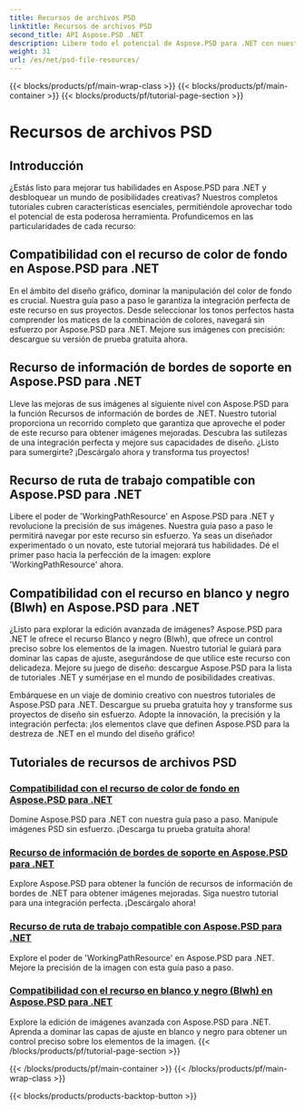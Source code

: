 ```yaml
---
title: Recursos de archivos PSD
linktitle: Recursos de archivos PSD
second_title: API Aspose.PSD .NET
description: Libere todo el potencial de Aspose.PSD para .NET con nuestros tutoriales. Domine perfectamente el color de fondo, la información de los bordes, la ruta de trabajo y los recursos en blanco y negro.
weight: 31
url: /es/net/psd-file-resources/
---
```


{{< blocks/products/pf/main-wrap-class >}}
{{< blocks/products/pf/main-container >}}
{{< blocks/products/pf/tutorial-page-section >}}

# Recursos de archivos PSD


## Introducción

¿Estás listo para mejorar tus habilidades en Aspose.PSD para .NET y desbloquear un mundo de posibilidades creativas? Nuestros completos tutoriales cubren características esenciales, permitiéndole aprovechar todo el potencial de esta poderosa herramienta. Profundicemos en las particularidades de cada recurso:

## Compatibilidad con el recurso de color de fondo en Aspose.PSD para .NET

En el ámbito del diseño gráfico, dominar la manipulación del color de fondo es crucial. Nuestra guía paso a paso le garantiza la integración perfecta de este recurso en sus proyectos. Desde seleccionar los tonos perfectos hasta comprender los matices de la combinación de colores, navegará sin esfuerzo por Aspose.PSD para .NET. Mejore sus imágenes con precisión: descargue su versión de prueba gratuita ahora.

## Recurso de información de bordes de soporte en Aspose.PSD para .NET

Lleve las mejoras de sus imágenes al siguiente nivel con Aspose.PSD para la función Recursos de información de bordes de .NET. Nuestro tutorial proporciona un recorrido completo que garantiza que aproveche el poder de este recurso para obtener imágenes mejoradas. Descubra las sutilezas de una integración perfecta y mejore sus capacidades de diseño. ¿Listo para sumergirte? ¡Descárgalo ahora y transforma tus proyectos!

## Recurso de ruta de trabajo compatible con Aspose.PSD para .NET

Libere el poder de 'WorkingPathResource' en Aspose.PSD para .NET y revolucione la precisión de sus imágenes. Nuestra guía paso a paso le permitirá navegar por este recurso sin esfuerzo. Ya seas un diseñador experimentado o un novato, este tutorial mejorará tus habilidades. Dé el primer paso hacia la perfección de la imagen: explore 'WorkingPathResource' ahora.

## Compatibilidad con el recurso en blanco y negro (Blwh) en Aspose.PSD para .NET

¿Listo para explorar la edición avanzada de imágenes? Aspose.PSD para .NET le ofrece el recurso Blanco y negro (Blwh), que ofrece un control preciso sobre los elementos de la imagen. Nuestro tutorial le guiará para dominar las capas de ajuste, asegurándose de que utilice este recurso con delicadeza. Mejore su juego de diseño: descargue Aspose.PSD para la lista de tutoriales .NET y sumérjase en el mundo de posibilidades creativas.

Embárquese en un viaje de dominio creativo con nuestros tutoriales de Aspose.PSD para .NET. Descargue su prueba gratuita hoy y transforme sus proyectos de diseño sin esfuerzo. Adopte la innovación, la precisión y la integración perfecta: ¡los elementos clave que definen Aspose.PSD para la destreza de .NET en el mundo del diseño gráfico!

## Tutoriales de recursos de archivos PSD
### [Compatibilidad con el recurso de color de fondo en Aspose.PSD para .NET](./supporting-background-color-resource/)
Domine Aspose.PSD para .NET con nuestra guía paso a paso. Manipule imágenes PSD sin esfuerzo. ¡Descarga tu prueba gratuita ahora!
### [Recurso de información de bordes de soporte en Aspose.PSD para .NET](./supporting-border-information-resource/)
Explore Aspose.PSD para obtener la función de recursos de información de bordes de .NET para obtener imágenes mejoradas. Siga nuestro tutorial para una integración perfecta. ¡Descárgalo ahora!
### [Recurso de ruta de trabajo compatible con Aspose.PSD para .NET](./supporting-working-path-resource/)
Explore el poder de 'WorkingPathResource' en Aspose.PSD para .NET. Mejore la precisión de la imagen con esta guía paso a paso.
### [Compatibilidad con el recurso en blanco y negro (Blwh) en Aspose.PSD para .NET](./supporting-black-and-white-blwh-resource/)
Explore la edición de imágenes avanzada con Aspose.PSD para .NET. Aprenda a dominar las capas de ajuste en blanco y negro para obtener un control preciso sobre los elementos de la imagen.
{{< /blocks/products/pf/tutorial-page-section >}}

{{< /blocks/products/pf/main-container >}}
{{< /blocks/products/pf/main-wrap-class >}}

{{< blocks/products/products-backtop-button >}}
